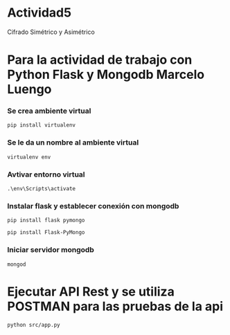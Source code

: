 # Actividad5
Cifrado Simétrico y Asimétrico


# Para la actividad de trabajo con Python Flask y Mongodb Marcelo Luengo


### Se crea ambiente virtual


```
pip install virtualenv
```

### Se le da un nombre al ambiente virtual

```
virtualenv env
```

### Avtivar entorno virtual

```
.\env\Scripts\activate
```
### Instalar flask y establecer conexión con mongodb

```
pip install flask pymongo
```
```
pip install Flask-PyMongo
```
### Iniciar servidor mongodb
```
mongod
```
# Ejecutar API Rest y se utiliza POSTMAN para las pruebas de la api 
```
python src/app.py
```



